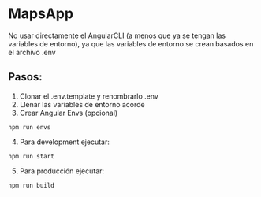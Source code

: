 # MapsApp
No usar directamente el AngularCLI (a menos que ya se tengan las variables de entorno), ya que las variables de entorno se crean basados en el archivo .env

## Pasos:
1. Clonar el .env.template y renombrarlo .env
2. Llenar las variables de entorno acorde
3. Crear Angular Envs (opcional)
```
npm run envs
```

4. Para development ejecutar:
```
npm run start
```

5. Para producción ejecutar:
```
npm run build
````